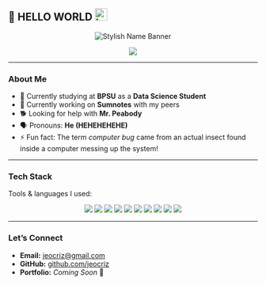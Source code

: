 ## 👋 HELLO WORLD <img width="25" height="25" alt="icon" src="https://github.com/user-attachments/assets/fcd0c008-1406-494f-b86d-d6d33038a802" />

<!-- Stylish Wavy Banner with Name -->
<p align="center">
  <img src="https://capsule-render.vercel.app/api?type=waving&color=gradient&height=120&section=header&text=Jeo-Criz%20Izzack%20E.%20Perdio&fontSize=35&fontAlignY=35&animation=twinkling&fontColor=ffffff" alt="Stylish Name Banner"/>
</p>

<!-- Typing Animation Tagline -->
<p align="center">
  <img src="https://readme-typing-svg.herokuapp.com?font=Orbitron&weight=600&size=24&color=5389FF&background=20248048&center=true&vCenter=true&width=600&lines=%F0%9F%93%8A+Data+Science+Student;%F0%9F%92%BB+AI+Enthusiast;%E2%9A%A1+Software+Developer;%F0%9F%8C%B1+Lifelong+Learner" />
</p>


---

### About Me  
- 🏫 Currently studying at **BPSU** as a **Data Science Student**
- 🔭 Currently working on **Sumnotes** with my peers  
- 🐕 Looking for help with **Mr. Peabody**  
- 🗣️ Pronouns: **He (HEHEHEHEHE)**  
- ⚡ Fun fact: The term *computer bug* came from an actual insect found inside a computer messing up the system!  

---

### Tech Stack  

 Tools & languages I used:  

<p align="center">
  <img src="https://img.shields.io/badge/Python-3776AB?style=for-the-badge&logo=python&logoColor=white"/>
  <img src="https://img.shields.io/badge/C%23-239120?style=for-the-badge&logo=c-sharp&logoColor=white"/>
  <img src="https://img.shields.io/badge/SQL-4479A1?style=for-the-badge&logo=postgresql&logoColor=white"/>
  <img src="https://img.shields.io/badge/JavaScript-F7DF1E?style=for-the-badge&logo=javascript&logoColor=black"/>
  <img src="https://img.shields.io/badge/R-276DC3?style=for-the-badge&logo=r&logoColor=white"/>
  <img src="https://img.shields.io/badge/Java-007396?style=for-the-badge&logo=java&logoColor=white"/>
  <img src="https://img.shields.io/badge/HTML5-E34F26?style=for-the-badge&logo=html5&logoColor=white"/>
  <img src="https://img.shields.io/badge/CSS-1572B6?style=for-the-badge&logo=css3&logoColor=white"/>
  <img src="https://img.shields.io/badge/PHP-777BB4?style=for-the-badge&logo=php&logoColor=white"/>
  <img src="https://img.shields.io/badge/React%20Native-61DAFB?style=for-the-badge&logo=react&logoColor=black"/>
</p>

---

### Let’s Connect  
-  **Email:** jeocriz@gmail.com  
-  **GitHub:** [github.com/jeocriz](https://github.com/Shiroshoes)  
-  **Portfolio:** *Coming Soon* 🚧  
